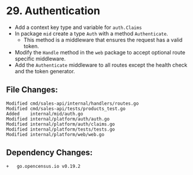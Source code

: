 # 29. Authentication

- Add a context key type and variable for `auth.Claims`
- In package `mid` create a type `Auth` with a method `Authenticate`.
  - This method is a middleware that ensures the request has a valid token.
- Modify the `Handle` method in the `web` package to accept optional route specific middleware.
- Add the `Authenticate` middleware to all routes except the health check and the token generator.


## File Changes:

```
Modified cmd/sales-api/internal/handlers/routes.go
Modified cmd/sales-api/tests/products_test.go
Added    internal/mid/auth.go
Modified internal/platform/auth/auth.go
Modified internal/platform/auth/claims.go
Modified internal/platform/tests/tests.go
Modified internal/platform/web/web.go
```

## Dependency Changes:

```
+ 	go.opencensus.io v0.19.2
```